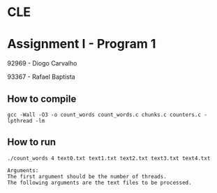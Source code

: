 # CLE

# Assignment I - Program 1

92969 - Diogo Carvalho

93367 - Rafael Baptista


## How to compile

```
gcc -Wall -O3 -o count_words count_words.c chunks.c counters.c -lpthread -lm
```

## How to run

```
./count_words 4 text0.txt text1.txt text2.txt text3.txt text4.txt
```

```
Arguments:
The first argument should be the number of threads.
The following arguments are the text files to be processed.
```
